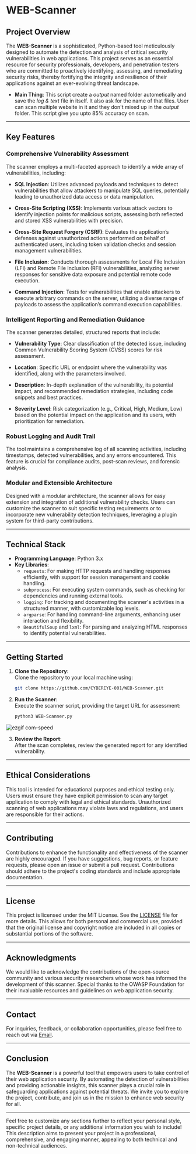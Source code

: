 # WEB-Scanner

## Project Overview
The **WEB-Scanner** is a sophisticated, Python-based tool meticulously designed to automate the detection and analysis of critical security vulnerabilities in web applications. This project serves as an essential resource for security professionals, developers, and penetration testers who are committed to proactively identifying, assessing, and remediating security risks, thereby fortifying the integrity and resilience of their applications against an ever-evolving threat landscape.

- **Main Thing**: This script create a *output* named folder autometically and save the *log & text* file in itself. It also ask for the name of that files. User can scan multiple website in it and they don't mixed up in the *output* folder. This script give you upto 85% accuracy on scan.
---

## Key Features

### Comprehensive Vulnerability Assessment
The scanner employs a multi-faceted approach to identify a wide array of vulnerabilities, including:

- **SQL Injection**: Utilizes advanced payloads and techniques to detect vulnerabilities that allow attackers to manipulate SQL queries, potentially leading to unauthorized data access or data manipulation.
  
- **Cross-Site Scripting (XSS)**: Implements various attack vectors to identify injection points for malicious scripts, assessing both reflected and stored XSS vulnerabilities with precision.

- **Cross-Site Request Forgery (CSRF)**: Evaluates the application’s defenses against unauthorized actions performed on behalf of authenticated users, including token validation checks and session management vulnerabilities.

- **File Inclusion**: Conducts thorough assessments for Local File Inclusion (LFI) and Remote File Inclusion (RFI) vulnerabilities, analyzing server responses for sensitive data exposure and potential remote code execution.

- **Command Injection**: Tests for vulnerabilities that enable attackers to execute arbitrary commands on the server, utilizing a diverse range of payloads to assess the application’s command execution capabilities.

### Intelligent Reporting and Remediation Guidance
The scanner generates detailed, structured reports that include:

- **Vulnerability Type**: Clear classification of the detected issue, including Common Vulnerability Scoring System (CVSS) scores for risk assessment.

- **Location**: Specific URL or endpoint where the vulnerability was identified, along with the parameters involved.

- **Description**: In-depth explanation of the vulnerability, its potential impact, and recommended remediation strategies, including code snippets and best practices.

- **Severity Level**: Risk categorization (e.g., Critical, High, Medium, Low) based on the potential impact on the application and its users, with prioritization for remediation.

### Robust Logging and Audit Trail
The tool maintains a comprehensive log of all scanning activities, including timestamps, detected vulnerabilities, and any errors encountered. This feature is crucial for compliance audits, post-scan reviews, and forensic analysis.

### Modular and Extensible Architecture
Designed with a modular architecture, the scanner allows for easy extension and integration of additional vulnerability checks. Users can customize the scanner to suit specific testing requirements or to incorporate new vulnerability detection techniques, leveraging a plugin system for third-party contributions.

---

## Technical Stack

- **Programming Language**: Python 3.x
- **Key Libraries**:
  - `requests`: For making HTTP requests and handling responses efficiently, with support for session management and cookie handling.
  - `subprocess`: For executing system commands, such as checking for dependencies and running external tools.
  - `logging`: For tracking and documenting the scanner's activities in a structured manner, with customizable log levels.
  - `argparse`: For handling command-line arguments, enhancing user interaction and flexibility.
  - `BeautifulSoup` and `lxml`: For parsing and analyzing HTML responses to identify potential vulnerabilities.

---

## Getting Started

1. **Clone the Repository**:  
   Clone the repository to your local machine using:
   ```bash
   git clone https://github.com/CYBEREYE-001/WEB-Scanner.git
   ```

2. **Run the Scanner**:  
   Execute the scanner script, providing the target URL for assessment:
   ```bash
   python3 WEB-Scanner.py
   ```

![ezgif com-speed](https://github.com/user-attachments/assets/33f49d1d-e911-47b3-96e9-9e859a7db34d)



3. **Review the Report**:  
   After the scan completes, review the generated report for any identified vulnerability.

---

## Ethical Considerations
This tool is intended for educational purposes and ethical testing only. Users must ensure they have explicit permission to scan any target application to comply with legal and ethical standards. Unauthorized scanning of web applications may violate laws and regulations, and users are responsible for their actions.

---

## Contributing
Contributions to enhance the functionality and effectiveness of the scanner are highly encouraged. If you have suggestions, bug reports, or feature requests, please open an issue or submit a pull request. Contributions should adhere to the project's coding standards and include appropriate documentation.

---

## License
This project is licensed under the MIT License. See the [LICENSE](LICENSE) file for more details. This allows for both personal and commercial use, provided that the original license and copyright notice are included in all copies or substantial portions of the software.

---

## Acknowledgments
We would like to acknowledge the contributions of the open-source community and various security researchers whose work has informed the development of this scanner. Special thanks to the OWASP Foundation for their invaluable resources and guidelines on web application security.

---

## Contact
For inquiries, feedback, or collaboration opportunities, please feel free to reach out via [Email](noname214230@proton.me).

---

## Conclusion
The **WEB-Scanner** is a powerful tool that empowers users to take control of their web application security. By automating the detection of vulnerabilities and providing actionable insights, this scanner plays a crucial role in safeguarding applications against potential threats. We invite you to explore the project, contribute, and join us in the mission to enhance web security for all.

---

Feel free to customize any sections further to reflect your personal style, specific project details, or any additional information you wish to include! This description aims to present your project in a professional, comprehensive, and engaging manner, appealing to both technical and non-technical audiences.
